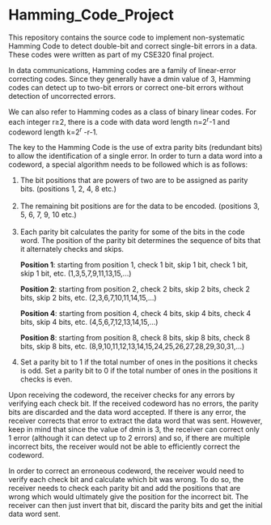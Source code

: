# Hamming_Code_Project
This repository contains the source code to implement non-systematic Hamming Code to detect double-bit and correct single-bit errors in a data. These codes were written as part of my CSE320 final project.

In data communications, Hamming codes are
a family of linear-error correcting codes. Since
they generally have a dmin value of 3,
Hamming codes can detect up to two-bit
errors or correct one-bit errors without
detection of uncorrected errors.

We can also refer to Hamming codes as a class
of binary linear codes. For each integer r≥2,
there is a code with data word length n=2<sup>r</sup>-1
and codeword length k=2<sup>r</sup> -r-1.

The key to the Hamming Code is the use of extra parity bits (redundant bits) to allow the
identification of a single error. In order to turn a data word into a codeword, a special
algorithm needs to be followed which is as follows:

<ol>
<li> The bit positions that are powers of two are to be assigned as parity bits. (positions 1, 2, 4,
  8 etc.) </li><br>
  
<li> The remaining bit positions are for the data to be encoded. (positions 3, 5, 6, 7, 9, 10 etc.)</li><br>

<li> Each parity bit calculates the parity for some of the bits in the code word. The position of
the parity bit determines the sequence of bits that it alternately checks and skips.

<b>Position 1</b>: starting from position 1, check 1 bit, skip 1 bit, check 1 bit, skip 1 bit, etc.
(1,3,5,7,9,11,13,15,...)

<b>Position 2</b>: starting from position 2, check 2 bits, skip 2 bits, check 2 bits, skip 2 bits, etc.
(2,3,6,7,10,11,14,15,...)

<b>Position 4</b>: starting from position 4, check 4 bits, skip 4 bits, check 4 bits, skip 4 bits, etc.
(4,5,6,7,12,13,14,15,…)

<b>Position 8</b>: starting from position 8, check 8 bits, skip 8 bits, check 8 bits, skip 8 bits, etc.
(8,9,10,11,12,13,14,15,24,25,26,27,28,29,30,31,…)</li>

<li> Set a parity bit to 1 if the total number of ones in the positions it checks is odd. Set a parity bit to 0 if the total number of ones in the positions it checks is even. </li>
</ol>

Upon receiving the codeword, the receiver checks for any errors by verifying each check bit.
If the received codeword has no errors, the parity bits are discarded and the data word
accepted. If there is any error, the receiver corrects that error to extract the data word that
was sent. However, keep in mind that since the value of dmin is 3, the receiver can correct only
1 error (although it can detect up to 2 errors) and so, if there are multiple incorrect bits, the
receiver would not be able to efficiently correct the codeword.

In order to correct an erroneous codeword, the receiver would need to verify each check bit
and calculate which bit was wrong. To do so, the receiver needs to check each parity bit and
add the positions that are wrong which would ultimately give the position for the incorrect bit.
The receiver can then just invert that bit, discard the parity bits and get the initial data word
sent.
